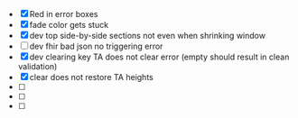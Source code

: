 - [X] Red in error boxes
- [X] fade color gets stuck
- [X] dev top side-by-side sections not even when shrinking window
- [ ] dev fhir bad json no triggering error
- [X] dev clearing key TA does not clear error (empty should result in clean validation)
- [X] clear does not restore TA heights
- [ ] 
- [ ] 
- [ ] 
